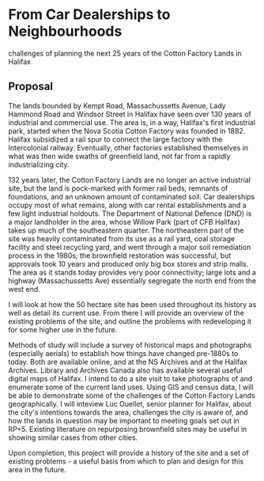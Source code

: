 # From Car Dealerships to Neighbourhoods 

challenges of planning the next 25 years of the Cotton Factory Lands in Halifax

## Proposal

The lands bounded by Kempt Road, Massachussetts Avenue, Lady Hammond Road and Windsor Street in Halifax have seen over 130 years of industrial and commercial use. The area is, in a way, Halifax's first industrial park, started when the Nova Scotia Cotton Factory was founded in 1882. Halifax subsidized a rail spur to connect the large factory with the Intercolonial railway. Eventually, other factories established themselves in what was then wide swaths of greenfield land, not far from a rapidly industrializing city.

132 years later, the Cotton Factory Lands are no longer an active industrial site, but the land is pock-marked with former rail beds, remnants of foundations, and an unknown amount of contaminated soil. Car dealerships occupy most of what remains, along with car rental establishments and a few light industrial holdouts. The Department of National Defence (DND) is a major landholder in the area, whose Willow Park (part of CFB Halifax) takes up much of the southeastern quarter. The northeastern part of the site was heavily contaminated from its use as a rail yard, coal storage facility and steel recycling yard, and went through a major soil remediation process in the 1980s; the brownfield restoration was successful, but approvals took 10 years and produced only big box stores and strip malls. The area as it stands today provides very poor connectivity; large lots and a highway (Massachussetts Ave) essentially segregate the north end from the west end.

I will look at how the 50 hectare site has been used throughout its history as well as detail its current use. From there I will provide an overview of the existing problems of the site, and outline the problems with redeveloping it for some higher use in the future. 

Methods of study will include a survey of historical maps and photographs (especially aerials) to establish how things have changed pre-1880s to today. Both are available online, and at the NS Archives and at the Halifax Archives. Library and Archives Canada also has available several useful digital maps of Halifax. I intend to do a site visit to take photographs of and enumerate some of the current land uses. Using GIS and census data, I will be able to demonstrate some of the challenges of the Cotton Factory Lands geographically. I will inteview Luc Ouellet, senior planner for Halifax, about the city's intentions towards the area, challenges the city is aware of, and how the lands in question may be important to meeting goals set out in RP+5. Existing literature on repurposing brownfield sites may be useful in showing similar cases from other cities. 

Upon completion, this project will provide a history of the site and a set of existing problems - a useful basis from which to plan and design for this area in the future. 
